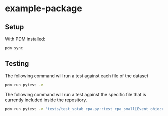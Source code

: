 # example-package

## Setup
With PDM installed:
```bash
pdm sync
```

## Testing
The following command will run a test against each file of the dataset
```bash
pdm run pytest -v
```

The following command will run a test against the specific file that is currently included inside the repository.
```bash
pdm run pytest -v 'tests/test_sotab_cpa.py::test_cpa_small[Event_ohiocreditunions.org_September2020_CPA.json.gz]'
```
